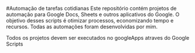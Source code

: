 #Automação de tarefas cotidianas
Este repositório contém projetos de automação para Google Docs, Sheets e outros aplicativos do Google.
O objetivo desses scripts é otimizar processos, economizando tempo e recursos. Todas as automações foram desenvolvidas por mim.

Todos os projetos devem ser executados no googleApps atraves do Google Scripts
